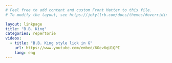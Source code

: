 ```yaml
---
# Feel free to add content and custom Front Matter to this file.
# To modify the layout, see https://jekyllrb.com/docs/themes/#overriding-theme-defaults

layout: linkpage
title: "B.B. King"
categories: repertorie
videos:
  - title: "B.B. King style lick in G"
    url: https://www.youtube.com/embed/6Oev6qU1QPI
    lang: eng
---
```


